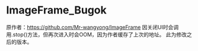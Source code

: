 # ImageFrame_Bugok
原作者：https://github.com/Mr-wangyong/ImageFrame
因关闭UI时会调用.stop()方法，但再次进入时会OOM，因为作者缓存了上次的地址。
此为修改之后的版本。
